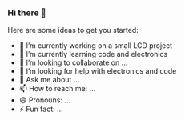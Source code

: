 ### Hi there 👋

Here are some ideas to get you started:

- 🔭 I’m currently working on a small LCD project
- 🌱 I’m currently learning code and electronics 
- 👯 I’m looking to collaborate on ...
- 🤔 I’m looking for help with electronics and code
- 💬 Ask me about ... 
- 📫 How to reach me: ...
- 😄 Pronouns: ...
- ⚡ Fun fact: ...

